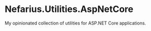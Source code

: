 # Nefarius.Utilities.AspNetCore

My opinionated collection of utilities for ASP.NET Core applications.
